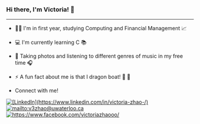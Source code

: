 ### Hi there, I'm Victoria! 👋 
---
* 👩‍💻 I'm in first year, studying Computing and Financial Management 📈 
* 💻 I'm currently learning C 📚
* 📸 Taking photos and listening to different genres of music in my free time 🎧
* ⚡ A fun fact about me is that I dragon boat! 🐉 🛶





* Connect with me! 
<a href = "https://www.linkedin.com/in/victoria-zhao-/">
<img src="https://img.shields.io/badge/LinkedIn-0077B5?style=for-the-badge&logo=linkedin&logoColor=white" alt = "[LinkedIn](https://www.linkedin.com/in/victoria-zhao-/)" >
</a>
<a href = "mailto:v3zhao@uwaterloo.ca">
<img src="https://img.shields.io/badge/Gmail-D14836?style=for-the-badge&logo=gmail&logoColor=white" alt = "mailto:v3zhao@uwaterloo.ca">
</a>
<a href = "https://www.facebook.com/victoriazhaooo/">
<img src = "https://img.shields.io/badge/Facebook-1877F2?style=for-the-badge&logo=facebook&logoColor=white" alt = "https://www.facebook.com/victoriazhaooo/">
</a>




<!--
### Hi, I'm Victoria! 👋 
#### Welcome to my GitHub 💻

📊  

📈

💻

Welcome to my GitHub ! 👋
**torizz/torizz** is a ✨ _special_ ✨ repository because its `README.md` (this file) appears on your GitHub profile.

Here are some ideas to get you started:

- 🔭 I’m currently working on ...
- 🌱 I’m currently learning ...
- 👯 I’m looking to collaborate on ...
- 🤔 I’m looking for help with ...
- 💬 Ask me about ...
- 📫 How to reach me: ...
- 😄 Pronouns: ...
- ⚡ Fun fact: ...
-->
